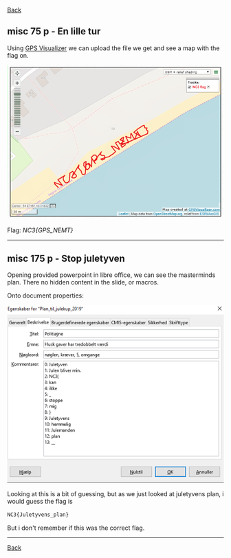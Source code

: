 [Back](README.md)

## misc 75 p - En lille tur

Using [GPS Visualizer](https://www.gpsvisualizer.com/) we can upload the file we get and see a map with the flag on.

![example](images/misc/gpsviz1.png)

Flag: *NC3{GPS_NEMT}*

---

## misc 175 p - Stop juletyven

Opening provided powerpoint in libre office, we can see the masterminds plan. There no hidden content in the slide, or macros.

Onto document properties:

![example](images/misc/jtproperties.png)

Looking at this is a bit of guessing, but as we just looked at juletyvens plan, i would guess the flag is

```html
NC3{Juletyvens_plan}
```

But i don't remember if this was the correct flag.

---

[Back](README.md)
